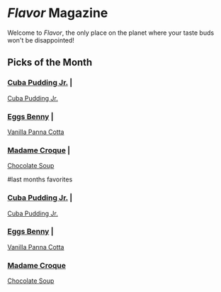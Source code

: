 # _Flavor_ Magazine

Welcome to _Flavor_, the only place on the planet where your taste buds won't be disappointed!



## Picks of the Month

### [Cuba Pudding Jr.](writer/cuba-pudding-jr.md) | 

[Cuba Pudding Jr.](recipe/feb/cuba-pudding-jr.md)

### [Eggs Benny](writer/eggs-benny.md) | 

[Vanilla Panna Cotta](recipe/jan/vanilla-panna-cotta.md)

 


### [Madame Croque](writer/madame-croque.md) |

[Chocolate Soup](recipe/jan/chocolate-soup.md)


#last months favorites 

### [Cuba Pudding Jr.](writer/cuba-pudding-jr.md) | 

[Cuba Pudding Jr.](recipe/feb/cuba-pudding-jr.md)

### [Eggs Benny](writer/eggs-benny.md) | 

[Vanilla Panna Cotta](recipe/jan/vanilla-panna-cotta.md)





### [Madame Croque](writer/madame-croque.md) 

[Chocolate Soup](recipe/jan/chocolate-soup.md)
